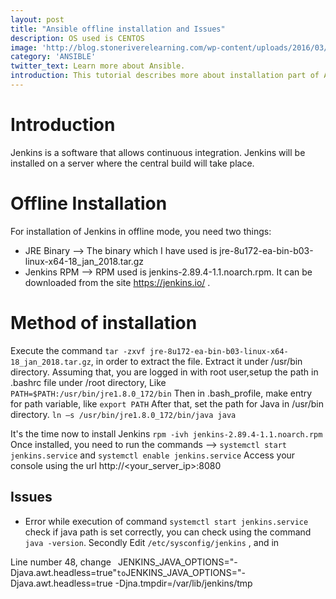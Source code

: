 ```yaml
---
layout: post
title: "Ansible offline installation and Issues"
description: OS used is CENTOS
image: 'http://blog.stoneriverelearning.com/wp-content/uploads/2016/03/ansible.png'
category: 'ANSIBLE'
twitter_text: Learn more about Ansible.
introduction: This tutorial describes more about installation part of Ansible in offline mode on CENTOS. Issues while installation will also be discussed in this post.
---
```


# Introduction
Jenkins is a software that allows continuous integration. Jenkins will be installed on a server where the central build will take place.
# Offline Installation
For installation of Jenkins in offline mode, you need two things:
* JRE Binary --> The binary which I have used is jre-8u172-ea-bin-b03-linux-x64-18_jan_2018.tar.gz
* Jenkins RPM --> RPM used is jenkins-2.89.4-1.1.noarch.rpm. It can be downloaded from the site https://jenkins.io/ .
# Method of installation
Execute the command  `tar -zxvf jre-8u172-ea-bin-b03-linux-x64-18_jan_2018.tar.gz`, in order to extract the file. Extract it under /usr/bin directory.
Assuming that, you are logged in with root user,setup the path in .bashrc file under /root directory,</n>
Like `PATH=$PATH:/usr/bin/jre1.8.0_172/bin`
Then in .bash_profile, make entry for path variable, like `export PATH`
After that, set the path for Java in /usr/bin directory.
`ln –s /usr/bin/jre1.8.0_172/bin/java java`

It's the time now to install Jenkins
`rpm -ivh jenkins-2.89.4-1.1.noarch.rpm`
Once installed, you need to run the commands -->
`systemctl start jenkins.service` and
`systemctl enable jenkins.service`
Access your console using the url http://<your_server_ip>:8080

## Issues

* Error while execution of command `systemctl start jenkins.service`
  check if java path is set correctly, you can check using the command `java -version`.
  Secondly Edit `/etc/sysconfig/jenkins` ,  and in

Line number 48, change
`
`JENKINS_JAVA_OPTIONS="-Djava.awt.headless=true"`
  to
`JENKINS_JAVA_OPTIONS="-Djava.awt.headless=true -Djna.tmpdir=/var/lib/jenkins/tmp`
`

